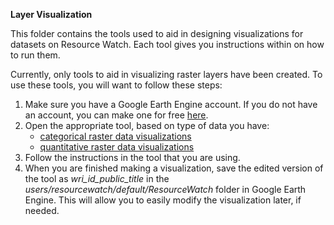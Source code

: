 **Layer Visualization**

This folder contains the tools used to aid in designing visualizations for datasets on Resource Watch. Each tool gives you instructions within on how to run them.

Currently, only tools to aid in visualizing raster layers have been created. To use these tools, you will want to follow these steps: 
1. Make sure you have a Google Earth Engine account. If you do not have an account, you can make one for free [here](https://earthengine.google.com/).
2. Open the appropriate tool, based on type of data you have:
    - [categorical raster data visualizations](https://code.earthengine.google.com/93a39110d7fc30514c76747cd5b99cdd)
    - [quantitative raster data visualizations](https://code.earthengine.google.com/96b6d4b647c02c702c2efb3e7a7b9a0c)
3. Follow the instructions in the tool that you are using.
4. When you are finished making a visualization, save the edited version of the tool as *wri_id_public_title* in the *users/resourcewatch/default/ResourceWatch* folder in Google Earth Engine. This will allow you to easily modify the visualization later, if needed.